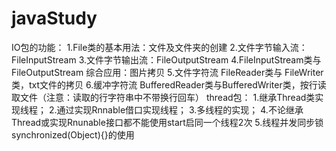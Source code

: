 # javaStudy

IO包的功能：
1.File类的基本用法：文件及文件夹的创建
2.文件字节输入流：FileInputStream
3.文件字节输出流：FileOutputStream
4.FileInputStream类与 FileOutputStream 综合应用：图片拷贝
5.文件字符流 FileReader类与 FileWriter类，txt文件的拷贝
6.缓冲字符流 BufferedReader类与BufferedWriter类，按行读取文件（注意：读取的行字符串中不带换行回车）
thread包：
1.继承Thread类实现线程；
2.通过实现Rnnable借口实现线程；
3.多线程的实现；
4.不论继承Thread或实现Rnunable接口都不能使用start启同一个线程2次
5.线程并发同步锁synchronized(Object){}的使用
